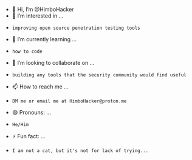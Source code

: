 - 👋 Hi, I’m @HimboHacker
- 👀 I’m interested in ...
-     improving open source penetration testing tools
- 🌱 I’m currently learning ...
-     how to code
- 💞️ I’m looking to collaborate on ...
-     building any tools that the security community would find useful
- 📫 How to reach me ...
-     DM me or email me at HimboHacker@proton.me
- 😄 Pronouns: ...
-     He/Him
- ⚡ Fun fact: ...
-     I am not a cat, but it's not for lack of trying...

<!---
HimboHacker/HimboHacker is a ✨ special ✨ repository because its `README.md` (this file) appears on your GitHub profile.
You can click the Preview link to take a look at your changes.
--->
